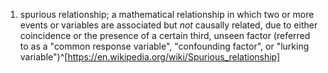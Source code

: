 1. spurious relationship; a mathematical relationship in which two or more events or variables are associated but *not* causally related, due to either coincidence or the presence of a certain third, unseen factor (referred to as a "common response variable", "confounding factor", or "lurking variable")^[https://en.wikipedia.org/wiki/Spurious_relationship]